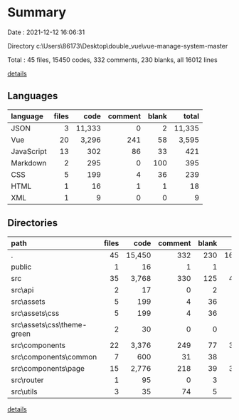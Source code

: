 # Summary

Date : 2021-12-12 16:06:31

Directory c:\Users\86173\Desktop\double_vue\vue-manage-system-master

Total : 45 files,  15450 codes, 332 comments, 230 blanks, all 16012 lines

[details](details.md)

## Languages
| language | files | code | comment | blank | total |
| :--- | ---: | ---: | ---: | ---: | ---: |
| JSON | 3 | 11,333 | 0 | 2 | 11,335 |
| Vue | 20 | 3,296 | 241 | 58 | 3,595 |
| JavaScript | 13 | 302 | 86 | 33 | 421 |
| Markdown | 2 | 295 | 0 | 100 | 395 |
| CSS | 5 | 199 | 4 | 36 | 239 |
| HTML | 1 | 16 | 1 | 1 | 18 |
| XML | 1 | 9 | 0 | 0 | 9 |

## Directories
| path | files | code | comment | blank | total |
| :--- | ---: | ---: | ---: | ---: | ---: |
| . | 45 | 15,450 | 332 | 230 | 16,012 |
| public | 1 | 16 | 1 | 1 | 18 |
| src | 35 | 3,768 | 330 | 125 | 4,223 |
| src\api | 2 | 17 | 0 | 2 | 19 |
| src\assets | 5 | 199 | 4 | 36 | 239 |
| src\assets\css | 5 | 199 | 4 | 36 | 239 |
| src\assets\css\theme-green | 2 | 30 | 0 | 0 | 30 |
| src\components | 22 | 3,376 | 249 | 77 | 3,702 |
| src\components\common | 7 | 600 | 31 | 38 | 669 |
| src\components\page | 15 | 2,776 | 218 | 39 | 3,033 |
| src\router | 1 | 95 | 0 | 3 | 98 |
| src\utils | 3 | 35 | 74 | 5 | 114 |

[details](details.md)